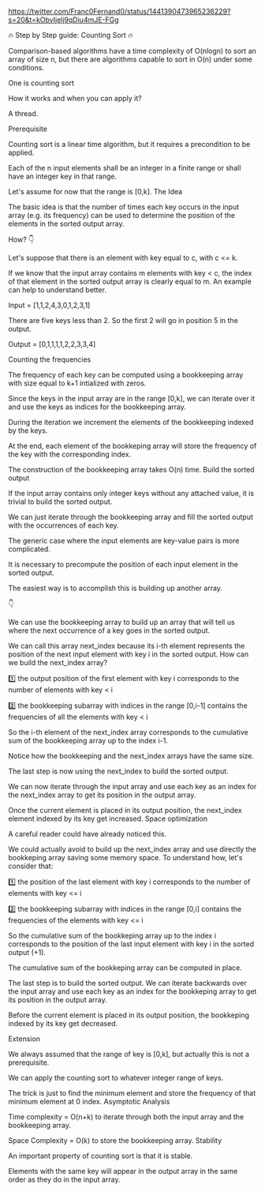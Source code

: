 https://twitter.com/Franc0Fernand0/status/1441390473965236229?s=20&t=kObvIjelj9qDiu4mJE-FGg

🔥 Step by Step guide: Counting Sort 🔥

Comparison-based algorithms have a time complexity of O(nlogn) to sort an array of size n, but there are algorithms capable to sort in O(n) under some conditions.

One is counting sort

How it works and when you can apply it?

A thread.



Prerequisite

Counting sort is a linear time algorithm, but it requires a precondition to be applied.

Each of the n input elements shall be an integer in a finite range or shall have an integer key in that range.

Let's assume for now that the range is [0,k]. The Idea

The basic idea is that the number of times each key occurs in the input array (e.g. its frequency) can be used to determine the position of the elements in the sorted output array.

How? 👇

Let's suppose that there is an element with key equal to c, with c <= k.

If we know that the input array contains m elements with key < c, the index of that element in the sorted output array is clearly equal to m. An example can help to understand better.

Input = [1,1,2,4,3,0,1,2,3,1]

There are five keys less than 2. So the first 2 will go in position 5 in the output.

Output = [0,1,1,1,1,2,2,3,3,4]

Counting the frequencies

The frequency of each key can be computed using a bookkeeping array with size equal to k+1 intialized with zeros.

Since the keys in the input array are in the range [0,k], we can iterate over it and use the keys as indices for the bookkeeping array.



During the iteration we increment the elements of the bookkeeping indexed by the keys.

At the end, each element of the bookkeping array will store the frequency of the key with the corresponding index.

The construction of the bookkeeping array takes O(n) time. Build the sorted output

If the input array contains only integer keys without any attached value, it is trivial to build the sorted output.

We can just iterate through the bookkeeping array and fill the sorted output with the occurrences of each key.



The generic case where the input elements are key-value pairs is more complicated.

It is necessary to precompute the position of each input element in the sorted output.

The easiest way is to accomplish this is building up another array.

👇

We can use the bookkeeping array to build up an array that will tell us where the next occurrence of a key goes in the sorted output.

We can call this array next_index because its i-th element represents the position of the next input element with key i in the sorted output. How can we build the next_index array?

1️⃣ the output position of the first element with key i corresponds to the number of elements with key < i

2️⃣ the bookkeeping subarray with indices in the range [0,i-1] contains the frequencies of all the elements with key < i

So the i-th element of the next_index array corresponds to the cumulative sum of the bookkeeping array up to the index i-1.

Notice how the bookkeeping and the next_index arrays have the same size.

The last step is now using the next_index to build the sorted output.



We can now iterate through the input array and use each key as an index for the next_index array to get its position in the output array.

Once the current element is placed in its output position, the next_index element indexed by its key get increased. Space optimization

A careful reader could have already noticed this.

We could actually avoid to build up the next_index array and use directly the bookkeping array saving some memory space. To understand how, let's consider that:

1️⃣ the position of the last element with key i corresponds to the number of elements with key <= i

2️⃣ the bookkeeping subarray with indices in the range [0,i] contains the frequencies of the elements with key <= i

So the cumulative sum of the bookkeping array up to the index i corresponds to the position of the last input element with key i in the sorted output (+1).

The cumulative sum of the bookkeping array can be computed in place.

The last step is to build the sorted output. We can iterate backwards over the input array and use each key as an index for the bookkeping array to get its position in the output array.

Before the current element is placed in its output position, the bookkeping indexed by its key get decreased.



Extension

We always assumed that the range of key is [0,k], but actually this is not a prerequisite.

We can apply the counting sort to whatever integer range of keys.

The trick is just to find the minimum element and store the frequency of that minimum element at 0 index. Asymptotic Analysis

Time complexity = O(n+k) to iterate through both the input array and the bookkeeping array.

Space Complexity = O(k) to store the bookkeeping array. Stability

An important property of counting sort is that it is stable.

Elements with the same key will appear in the output array in the same order as they do in the input array.

